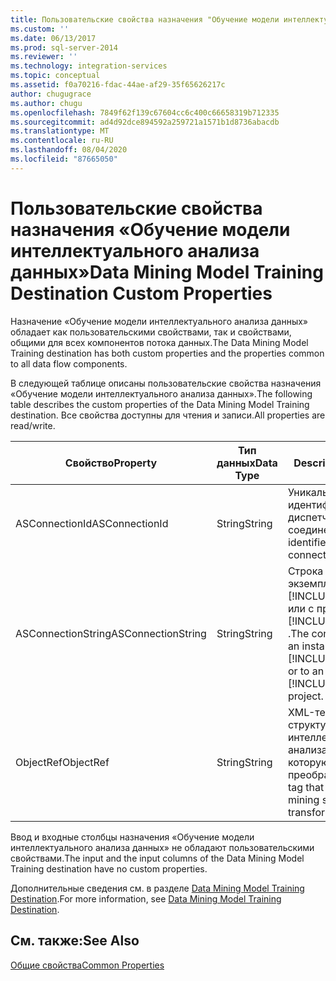 ```yaml
---
title: Пользовательские свойства назначения "Обучение модели интеллектуального анализа данных" | Документы Майкрософт
ms.custom: ''
ms.date: 06/13/2017
ms.prod: sql-server-2014
ms.reviewer: ''
ms.technology: integration-services
ms.topic: conceptual
ms.assetid: f0a70216-fdac-44ae-af29-35f65626217c
author: chugugrace
ms.author: chugu
ms.openlocfilehash: 7849f62f139c67604cc6c400c66658319b712335
ms.sourcegitcommit: ad4d92dce894592a259721a1571b1d8736abacdb
ms.translationtype: MT
ms.contentlocale: ru-RU
ms.lasthandoff: 08/04/2020
ms.locfileid: "87665050"
---
```

# <a name="data-mining-model-training-destination-custom-properties"></a><span data-ttu-id="1d972-102">Пользовательские свойства назначения «Обучение модели интеллектуального анализа данных»</span><span class="sxs-lookup"><span data-stu-id="1d972-102">Data Mining Model Training Destination Custom Properties</span></span>
  <span data-ttu-id="1d972-103">Назначение «Обучение модели интеллектуального анализа данных» обладает как пользовательскими свойствами, так и свойствами, общими для всех компонентов потока данных.</span><span class="sxs-lookup"><span data-stu-id="1d972-103">The Data Mining Model Training destination has both custom properties and the properties common to all data flow components.</span></span>  
  
 <span data-ttu-id="1d972-104">В следующей таблице описаны пользовательские свойства назначения «Обучение модели интеллектуального анализа данных».</span><span class="sxs-lookup"><span data-stu-id="1d972-104">The following table describes the custom properties of the Data Mining Model Training destination.</span></span> <span data-ttu-id="1d972-105">Все свойства доступны для чтения и записи.</span><span class="sxs-lookup"><span data-stu-id="1d972-105">All properties are read/write.</span></span>  
  
|<span data-ttu-id="1d972-106">Свойство</span><span class="sxs-lookup"><span data-stu-id="1d972-106">Property</span></span>|<span data-ttu-id="1d972-107">Тип данных</span><span class="sxs-lookup"><span data-stu-id="1d972-107">Data Type</span></span>|<span data-ttu-id="1d972-108">Description</span><span class="sxs-lookup"><span data-stu-id="1d972-108">Description</span></span>|  
|--------------|---------------|-----------------|  
|<span data-ttu-id="1d972-109">ASConnectionId</span><span class="sxs-lookup"><span data-stu-id="1d972-109">ASConnectionId</span></span>|<span data-ttu-id="1d972-110">String</span><span class="sxs-lookup"><span data-stu-id="1d972-110">String</span></span>|<span data-ttu-id="1d972-111">Уникальный идентификатор диспетчера соединений.</span><span class="sxs-lookup"><span data-stu-id="1d972-111">The unique identifier of the connection manager.</span></span>|  
|<span data-ttu-id="1d972-112">ASConnectionString</span><span class="sxs-lookup"><span data-stu-id="1d972-112">ASConnectionString</span></span>|<span data-ttu-id="1d972-113">String</span><span class="sxs-lookup"><span data-stu-id="1d972-113">String</span></span>|<span data-ttu-id="1d972-114">Строка соединения с экземпляром служб [!INCLUDE[ssASnoversion](../../includes/ssasnoversion-md.md)] или с проектом служб [!INCLUDE[ssASnoversion](../../includes/ssasnoversion-md.md)] .</span><span class="sxs-lookup"><span data-stu-id="1d972-114">The connection string to an instance of [!INCLUDE[ssASnoversion](../../includes/ssasnoversion-md.md)] or to an [!INCLUDE[ssASnoversion](../../includes/ssasnoversion-md.md)] project.</span></span>|  
|<span data-ttu-id="1d972-115">ObjectRef</span><span class="sxs-lookup"><span data-stu-id="1d972-115">ObjectRef</span></span>|<span data-ttu-id="1d972-116">String</span><span class="sxs-lookup"><span data-stu-id="1d972-116">String</span></span>|<span data-ttu-id="1d972-117">XML-тег, определяющий структуру интеллектуального анализа данных, которую использует преобразование.</span><span class="sxs-lookup"><span data-stu-id="1d972-117">An XML tag that identifies the data mining structure that the transformation uses.</span></span>|  
  
 <span data-ttu-id="1d972-118">Ввод и входные столбцы назначения «Обучение модели интеллектуального анализа данных» не обладают пользовательскими свойствами.</span><span class="sxs-lookup"><span data-stu-id="1d972-118">The input and the input columns of the Data Mining Model Training destination have no custom properties.</span></span>  
  
 <span data-ttu-id="1d972-119">Дополнительные сведения см. в разделе [Data Mining Model Training Destination](data-mining-model-training-destination.md).</span><span class="sxs-lookup"><span data-stu-id="1d972-119">For more information, see [Data Mining Model Training Destination](data-mining-model-training-destination.md).</span></span>  
  
## <a name="see-also"></a><span data-ttu-id="1d972-120">См. также:</span><span class="sxs-lookup"><span data-stu-id="1d972-120">See Also</span></span>  
 [<span data-ttu-id="1d972-121">Общие свойства</span><span class="sxs-lookup"><span data-stu-id="1d972-121">Common Properties</span></span>](../common-properties.md)  
  
  
